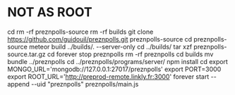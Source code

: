 # NOT AS ROOT
cd
rm -rf preznpolls-source
rm -rf builds
git clone https://github.com/guidouil/preznpolls.git preznpolls-source
cd preznpolls-source
meteor build ../builds/. --server-only
cd ../builds/
tar xzf preznpolls-source.tar.gz
cd
forever stop preznpolls
rm -rf preznpolls
cd builds
mv bundle ../preznpolls
cd ../preznpolls/programs/server/
npm install
cd
export MONGO_URL='mongodb://127.0.0.1:27017/preznpolls'
export PORT=3000
export ROOT_URL='http://preprod-remote.linkly.fr:3000'
forever start --append --uid "preznpolls" preznpolls/main.js
